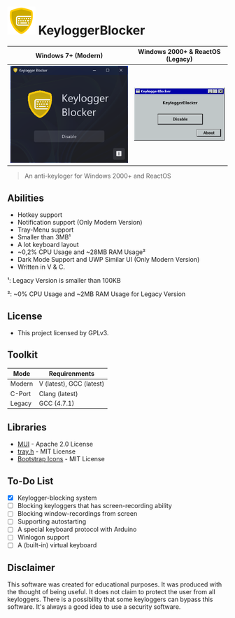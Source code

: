 # <img src="./assets/icon.png" alt="KeyloggerBlocker" width="64"/> KeyloggerBlocker

|Windows 7+ (Modern)                |Windows 2000+ & ReactOS (Legacy)  |
|-----------------------------------|----------------------------------|
|![](./assets/keylogger_blocker.png)|![](./assets/legacy.png)          |

> An anti-keyloger for Windows 2000+ and ReactOS

## Abilities

* Hotkey support
* Notification support (Only Modern Version)
* Tray-Menu support
* Smaller than 3MB¹
* A lot keyboard layout
* ~0,2% CPU Usage and ~28MB RAM Usage²
* Dark Mode Support and UWP Similar UI (Only Modern Version)
* Written in V & C.

¹: Legacy Version is smaller than 100KB

²: ~0% CPU Usage and ~2MB RAM Usage for Legacy Version

## License

* This project licensed by GPLv3.

## Toolkit

|Mode  |Requirenments|
|------|-------------|
|Modern|V (latest), GCC (latest)|
|C-Port|Clang (latest)|
|Legacy|GCC (4.7.1)   |

## Libraries

* [MUI](https://github.com/malisipi/mui) - Apache 2.0 License
* [tray.h](https://gist.github.com/malisipi/ec70678d9b1c931130902ab97ac68938) - MIT License
* [Bootstrap Icons](https://icons.getbootstrap.com/) - MIT License

## To-Do List

* [x] Keylogger-blocking system
* [ ] Blocking keyloggers that has screen-recording ability
* [ ] Blocking window-recordings from screen
* [ ] Supporting autostarting
* [ ] A special keyboard protocol with Arduino
* [ ] Winlogon support
* [ ] A (built-in) virtual keyboard

## Disclaimer

This software was created for educational purposes. It was produced with the thought of being useful. It does not claim to protect the user from all keyloggers. There is a possibility that some keyloggers can bypass this software. It's always a good idea to use a security software.